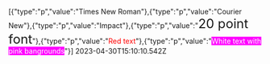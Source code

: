 [{"type":"p","value":"Times New Roman"},{"type":"p","value":"Courier New"},{"type":"p","value":"Impact"},{"type":"p","value":"<span style='font-size:1.82em'>20 point font</span>"},{"type":"p","value":"<span style='color:rgb(255, 0, 0)'>Red text</span>"},{"type":"p","value":"<span style='color:rgb(255, 255, 255);background-color:rgb(255, 0, 255)'>White text with pink bangrounds</span>"}] 2023-04-30T15:10:10.542Z